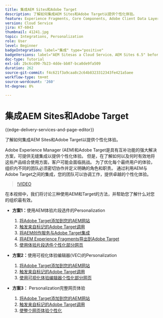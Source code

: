```yaml
---
title: 集成AEM Sites和Adobe Target
description: 了解如何集成AEM Sites和Adobe Target以提供个性化体验。
feature: Experience Fragments, Core Components, Adobe Client Data Layer
version: Cloud Service
jira: KT-6043
thumbnail: 41241.jpg
topic: Integrations, Personalization
role: User
level: Beginner
badgeIntegration: label="集成" type="positive"
badgeVersions: label="AEM Sitesas a Cloud Service、AEM Sites 6.5" before-title="false"
doc-type: Tutorial
exl-id: 2bc6cd90-7b23-4dde-bb07-bca0de9fa509
duration: 262
source-git-commit: f4c621f3a9caa8c2c64b8323312343fe421a5aee
workflow-type: tm+mt
source-wordcount: '260'
ht-degree: 0%

---
```


# 集成AEM Sites和Adobe Target

{{edge-delivery-services-and-page-editor}}

了解如何集成AEM Sites和Adobe Target以提供个性化体验。

Adobe Experience Manager (AEM)和Adobe Target是具有互补功能的强大解决方案，可提供无缝集成以提供个性化体验。 但是，在了解如何以及何时有效地将这些产品结合使用方面，客户可能会面临挑战。 为了优化每个最终用户的体验，组织内不同的团队必须密切协作并定义明确的角色和职责。 通过利用AEM与Adobe Target之间的集成，您的团队可以协调工作，提供卓越的个性化体验。

>[!VIDEO](https://video.tv.adobe.com/v/41241?quality=12&learn=on)

在本视频中，我们将讨论三种使用AEM和Target的方法，并帮助您了解什么对您的组织最有效。

* __方案1：__&#x200B;使用AEM体验片段选件的Personalization

   1. [将Adobe Target添加到您的AEM网站](./add-target-launch-extension.md)
   1. [触发来自标记的Adobe Target调用](./load-and-fire-target.md)
   1. [将AEM创作服务与Adobe Target集成](./setup-aem-target-cloud-service.md)
   1. [将AEM Experience Fragments导出到Adobe Target](./export-experience-fragment-target.md)
   1. [使用体验片段选件个性化部分网页](./create-target-activity.md)

* __方案2：__&#x200B;使用可视化体验编辑器(VEC)的Personalization

   1. [将Adobe Target添加到您的AEM网站](./add-target-launch-extension.md)
   1. [触发来自标记的Adobe Target调用](./load-and-fire-target.md)
   1. [使用可视化体验编辑器个性化部分网页](./personalization-using-vec.md)

* __方案3：__ Personalization完整网页体验

   1. [将Adobe Target添加到您的AEM网站](./add-target-launch-extension.md)
   1. [触发来自标记的Adobe Target调用](./load-and-fire-target.md)
   1. [使整个网页体验个性化](./personalization-web-page.md)
